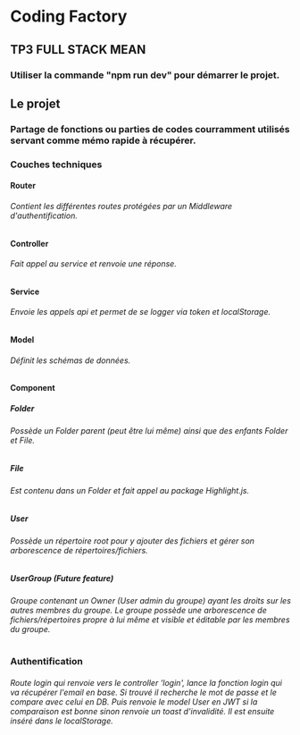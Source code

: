 # Coding Factory

## TP3 FULL STACK MEAN
### Utiliser la commande "npm run dev" pour démarrer le projet.


## Le projet

### Partage de fonctions ou parties de codes courramment utilisés servant comme mémo rapide à récupérer.


### Couches techniques  

#### Router
###### Contient les différentes routes protégées par un Middleware d'authentification.
  
#### Controller 
###### Fait appel au service et renvoie une réponse.

#### Service
###### Envoie les appels api et permet de se logger via token et localStorage.

#### Model 
###### Définit les schémas de données.

#### Component
##### Folder 
###### Possède un Folder parent (peut être lui même) ainsi que des enfants Folder et File.

##### File 
###### Est contenu dans un Folder et fait appel au package Highlight.js.

##### User
###### Possède un répertoire root pour y ajouter des fichiers et gérer son arborescence de répertoires/fichiers.

##### UserGroup (Future feature)
###### Groupe contenant un Owner (User admin du groupe) ayant les droits sur les autres membres du groupe. Le groupe possède une arborescence de fichiers/répertoires propre à lui même et visible et éditable par les membres du groupe.
#  
### Authentification
###### Route login qui renvoie vers le controller 'login', lance la fonction login qui va récupérer l'email en base. Si trouvé il recherche le mot de passe et le compare avec celui en DB. Puis renvoie le model User en JWT si la comparaison est bonne sinon renvoie un toast d'invalidité. Il est ensuite inséré dans le localStorage.

